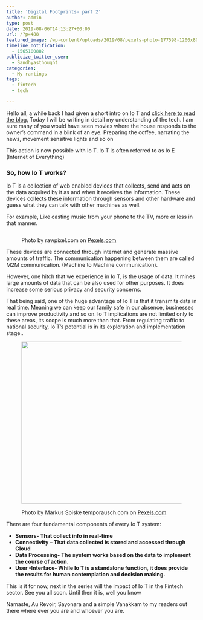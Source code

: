 ```yaml
---
title: 'Digital Footprints- part 2'
author: admin
type: post
date: 2019-08-06T14:13:27+00:00
url: /?p=488
featured_image: /wp-content/uploads/2019/08/pexels-photo-177598-1200x800.jpeg
timeline_notification:
  - 1565100882
publicize_twitter_user:
  - Sandhyasthought
categories:
  - My rantings
tags:
  - fintech
  - tech

---
```

<p class="has-text-color has-drop-cap has-black-color">
  Hello all, a while back I had given a short intro on Io T and <a href="https://sandhyasthoughtsblog.wordpress.com/2019/07/27/digital-footprints/">click here to read the blog.</a> Today I will be writing in detail my understanding of the tech. I am sure many of you would have seen movies where the house responds to the owner&#8217;s command in a blink of an eye. Preparing the coffee, narrating the news, movement sensitive lights and so on
</p>

<p class="has-text-color has-black-color">
  This action is now possible with Io T. Io T is often referred to as Io E (Internet of Everything)
</p>

### So, how Io T works?

<p class="has-text-color has-black-color">
  Io T is a collection of web enabled devices that collects, send and acts on the data acquired by it as and when it receives the information. These devices collects these information through sensors and other hardware and guess what they can talk with other machines as well.
</p>

<p class="has-text-color has-black-color">
  For example, Like casting music from your phone to the TV, more or less in that manner.
</p><figure class="wp-block-image size-large">

<img src="http://wp.docker.localhost:8000/wp-content/uploads/2019/08/pexels-photo-1437863.jpeg?w=1024" alt="" class="wp-image-500" srcset="http://wp.docker.localhost:8000/wp-content/uploads/2019/08/pexels-photo-1437863.jpeg 1688w, http://wp.docker.localhost:8000/wp-content/uploads/2019/08/pexels-photo-1437863-300x231.jpeg 300w, http://wp.docker.localhost:8000/wp-content/uploads/2019/08/pexels-photo-1437863-1024x789.jpeg 1024w, http://wp.docker.localhost:8000/wp-content/uploads/2019/08/pexels-photo-1437863-768x591.jpeg 768w, http://wp.docker.localhost:8000/wp-content/uploads/2019/08/pexels-photo-1437863-1536x1183.jpeg 1536w, http://wp.docker.localhost:8000/wp-content/uploads/2019/08/pexels-photo-1437863-1200x924.jpeg 1200w" sizes="(max-width: 1688px) 100vw, 1688px" /><figcaption>Photo by rawpixel.com on <a href="https://www.pexels.com/photo/person-holding-black-smartphone-1437863/" rel="nofollow">Pexels.com</a></figcaption></figure> 

<p class="has-text-color has-black-color">
  These devices are connected through internet and generate massive amounts of traffic. The communication happening between them are called M2M communication. (Machine to Machine communication).
</p>

<p class="has-text-color has-black-color">
  However, one hitch that we experience in Io T, is the usage of data. It mines large amounts of data that can be also used for other purposes. It does increase some serious privacy and security concerns.
</p>

<p class="has-text-color has-black-color">
  That being said, one of the huge advantage of Io T is that it transmits data in real time. Meaning we can keep our family safe in our absence, businesses can improve productivity and so on. Io T implications are not limited only to these areas, its scope is much more than that. From regulating traffic to national security, Io T&#8217;s potential is in its exploration and implementation stage..
</p><figure class="wp-block-image size-large is-resized">

<img src="http://wp.docker.localhost:8000/wp-content/uploads/2019/08/pexels-photo-177598.jpeg?w=1024" alt="" class="wp-image-498" width="645" height="429" srcset="http://wp.docker.localhost:8000/wp-content/uploads/2019/08/pexels-photo-177598.jpeg 1880w, http://wp.docker.localhost:8000/wp-content/uploads/2019/08/pexels-photo-177598-300x200.jpeg 300w, http://wp.docker.localhost:8000/wp-content/uploads/2019/08/pexels-photo-177598-1024x682.jpeg 1024w, http://wp.docker.localhost:8000/wp-content/uploads/2019/08/pexels-photo-177598-768x512.jpeg 768w, http://wp.docker.localhost:8000/wp-content/uploads/2019/08/pexels-photo-177598-1536x1024.jpeg 1536w, http://wp.docker.localhost:8000/wp-content/uploads/2019/08/pexels-photo-177598-1200x800.jpeg 1200w" sizes="(max-width: 645px) 100vw, 645px" /><figcaption>Photo by Markus Spiske temporausch.com on <a href="https://www.pexels.com/photo/blue-screen-of-death-in-silver-black-laptop-177598/" rel="nofollow">Pexels.com</a></figcaption></figure> 

<p class="has-text-color has-drop-cap has-black-color">
  There are four fundamental components of every Io T system:
</p>

  * **Sensors- That collect info in real-time**
  * **Connectivity &#8211; That data collected is stored and accessed through Cloud**
  * **Data Processing- The system works based on the data to implement the course of action.**
  * **User -Interface- While Io T is a standalone function, it does provide the results for human contemplation and decision making.** 

<p class="has-text-color has-black-color">
  This is it for now, next in the series will the impact of Io T in the Fintech sector. See you all soon. Until then it is, well you know
</p>

<p class="has-text-color has-black-color">
  Namaste, Au Revoir, Sayonara&nbsp;and a simple Vanakkam to my readers out there where ever you are and whoever you are.
</p>
